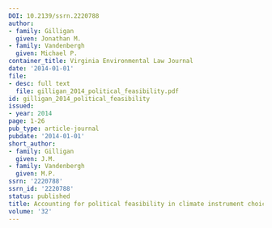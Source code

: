 ```yaml
---
DOI: 10.2139/ssrn.2220788
author:
- family: Gilligan
  given: Jonathan M.
- family: Vandenbergh
  given: Michael P.
container_title: Virginia Environmental Law Journal
date: '2014-01-01'
file:
- desc: full text
  file: gilligan_2014_political_feasibility.pdf
id: gilligan_2014_political_feasibility
issued:
- year: 2014
page: 1-26
pub_type: article-journal
pubdate: '2014-01-01'
short_author:
- family: Gilligan
  given: J.M.
- family: Vandenbergh
  given: M.P.
ssrn: '2220788'
ssrn_id: '2220788'
status: published
title: Accounting for political feasibility in climate instrument choice
volume: '32'
---
```


